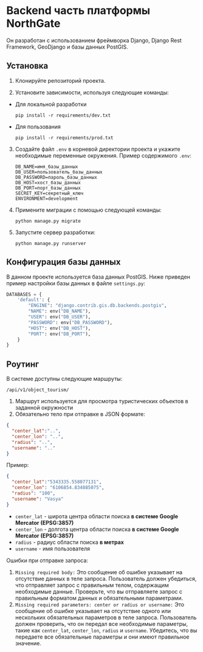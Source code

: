 # Backend часть платформы NorthGate

Он разработан с использованием фреймворка Django, Django Rest Framework, GeoDjango и базы данных PostGIS.

## Установка

1. Клонируйте репозиторий проекта.

2. Установите зависимости, используя следующие команды:
- Для локальной разработки
   ```shell
   pip install -r requirements/dev.txt
   ```
- Для пользования
   ```shell
   pip install -r requirements/prod.txt
   ```

3. Создайте файл `.env` в корневой директории проекта и укажите необходимые переменные окружения. Пример содержимого `.env`:

    ```plaintext
    DB_NAME=имя_базы_данных
    DB_USER=пользователь_базы_данных
    DB_PASSWORD=пароль_базы_данных
    DB_HOST=хост_базы_данных
    DB_PORT=порт_базы_данных
    SECRET_KEY=секретный_ключ
    ENVIRONMENT=development
    ```

4. Примените миграции с помощью следующей команды:
    ```shell
    python manage.py migrate
    ```

5. Запустите сервер разработки:
    ```shell
    python manage.py runserver
    ```

## Конфигурация базы данных

В данном проекте используется база данных PostGIS. Ниже приведен пример настройки базы данных в файле `settings.py`:

```python
DATABASES = {
    'default': {
        "ENGINE": "django.contrib.gis.db.backends.postgis",
        "NAME": env("DB_NAME"), 
        "USER": env("DB_USER"),
        "PASSWORD": env("DB_PASSWORD"),
        "HOST": env("DB_HOST"), 
        "PORT": env("DB_PORT"),
    }
}
```

## Роутинг

В системе доступны следующие маршруты:

```
/api/v1/object_tourism/
```
1. Маршрут используется для просмотра туристических объектов в заданной окружности
2. Обязательно тело при отправке в JSON формате:
```json
{
  "center_lat":"..", 
  "center_lon": "..", 
  "radius": "..", 
  "username": ".."
}
```
Пример:
```json
{
  "center_lat":"5343335.558077131", 
  "center_lon": "6106854.834885075", 
  "radius": "100", 
  "username": "Vasya"
}
```
- `center_lat` - широта центра области поиска **в системе Google Mercator (EPSG:3857)** 
- `center_lon` - долгота центра области поиска **в системе Google Mercator (EPSG:3857)** 
- `radius` - радиус области поиска **в метрах**
- `username` - имя пользователя

Ошибки при отправке запроса:
1. `Missing required body:` Это сообщение об ошибке указывает на отсутствие данных в теле запроса. Пользователь должен убедиться, что отправляет запрос с правильным телом, содержащим необходимые данные. Проверьте, что вы отправляете запрос с правильным форматом данных и обязательными параметрами. 
2. `Missing required parameters: center or radius or username:` Это сообщение об ошибке указывает на отсутствие одного или нескольких обязательных параметров в теле запроса. Пользователь должен проверить, что он передал все необходимые параметры, такие как `center_lat`, `center_lon`, `radius` и `username`. Убедитесь, что вы передаете все обязательные параметры и они имеют правильное значение.